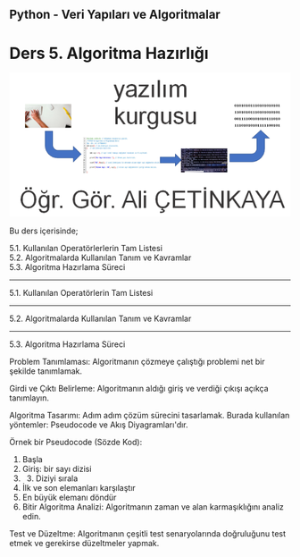 ## Python - Veri Yapıları ve Algoritmalar

# Ders 5. Algoritma Hazırlığı

![alternatif metin](https://github.com/acetinkaya/yapayzeka/blob/main/Programlama-8.png)

Bu ders içerisinde;

5.1. Kullanılan Operatörlerlerin Tam Listesi   
5.2. Algoritmalarda Kullanılan Tanım ve Kavramlar  
5.3. Algoritma Hazırlama Süreci  

---

5.1. Kullanılan Operatörlerin Tam Listesi

---

5.2. Algoritmalarda Kullanılan Tanım ve Kavramlar

---

5.3. Algoritma Hazırlama Süreci

Problem Tanımlaması: Algoritmanın çözmeye çalıştığı problemi net bir şekilde tanımlamak.

Girdi ve Çıktı Belirleme: Algoritmanın aldığı giriş ve verdiği çıkışı açıkça tanımlayın.

Algoritma Tasarımı: Adım adım çözüm sürecini tasarlamak. Burada kullanılan yöntemler: Pseudocode ve Akış Diyagramları'dır.

Örnek bir Pseudocode (Sözde Kod):         
1. Başla
2. Giriş: bir sayı dizisi
3. 3. Diziyi sırala
4. İlk ve son elemanları karşılaştır
5. En büyük elemanı döndür
6. Bitir
Algoritma Analizi: Algoritmanın zaman ve alan karmaşıklığını analiz edin.

Test ve Düzeltme: Algoritmanın çeşitli test senaryolarında doğruluğunu test etmek ve gerekirse düzeltmeler yapmak.
